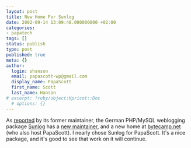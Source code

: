 ```yaml
---
layout: post
title: New Home For Sunlog
date: 2002-09-14 13:09:48.000000000 +02:00
categories:
- papatech
tags: []
status: publish
type: post
published: true
meta: {}
author:
  login: shanson
  email: papascott-wp@gmail.com
  display_name: PapaScott
  first_name: Scott
  last_name: Hanson
# excerpt: !ruby/object:Hpricot::Doc
  # options: {}
---
```

<p>As <a href="http://www.sunflyer.ch/site.php?sid=7c7eb78f0cfd01dcafe4fb11514a4666&page=1">reported</a> by its former maintainer, the German PHP/MySQL weblogging package <a href="http://www.sunlog.org">Sunlog</a> has a <a href="http://www.fiene.tv/">new maintainer</a>,  and a new home at <a href="http://bytecamp.net/">bytecamp.net</a> (who also host PapaScott). I nearly chose Sunlog for PapaScott. It's a nice package, and it's good to see that work on it will continue.</p>

